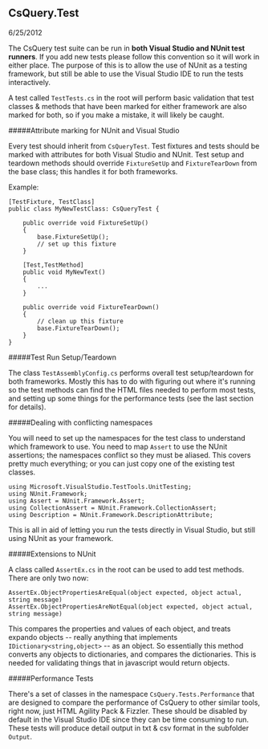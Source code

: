 ## CsQuery.Test

6/25/2012

The CsQuery test suite can be run in **both Visual Studio and NUnit test runners**. If you add new tests please follow this convention so it will work in either place. The purpose of this is to allow the use of NUnit as a testing framework, but still be able to use the Visual Studio IDE to run the tests interactively. 

A test called `TestTests.cs` in the root will perform basic validation that test classes & methods that have been marked for either framework are also marked for both, so if you make a mistake, it will likely be caught.

#####Attribute marking for NUnit and Visual Studio

Every test should inherit from `CsQueryTest`. Test fixtures and tests should be marked with attributes for both Visual Studio and NUnit. Test setup and teardown methods should override `FixtureSetUp` and `FixtureTearDown` from the base class; this handles it for both frameworks.

Example:

    [TestFixture, TestClass]
    public class MyNewTestClass: CsQueryTest {
        
        public override void FixtureSetUp()
        {
            base.FixtureSetUp();
            // set up this fixture
        }

        [Test,TestMethod]
        public void MyNewText()
        {
            ...
        }

        public override void FixtureTearDown()
        {
			// clean up this fixture
            base.FixtureTearDown();
        }
    }

#####Test Run Setup/Teardown

The class `TestAssemblyConfig.cs` performs overall test setup/teardown for both frameworks. Mostly this has to do with figuring out where it's running so the test methods can find the HTML files needed to perform most tests, and setting up some things for the performance tests (see the last section for details).

#####Dealing with conflicting namespaces

You will need to set up the namespaces for the test class to understand which framework to use. You need to map `Assert` to use the NUnit assertions; the namespaces conflict so they must be aliased. This covers pretty much everything; or you can just copy one of the existing test classes.

    using Microsoft.VisualStudio.TestTools.UnitTesting;
    using NUnit.Framework;
    using Assert = NUnit.Framework.Assert;
    using CollectionAssert = NUnit.Framework.CollectionAssert;
    using Description = NUnit.Framework.DescriptionAttribute;
    
This is all in aid of letting you run the tests directly in Visual Studio, but still using NUnit as your framework.

#####Extensions to NUnit

A class called `AssertEx.cs` in the root can be used to add test methods. There are only two now:

    AssertEx.ObjectPropertiesAreEqual(object expected, object actual, string message)
	AssertEx.ObjectPropertiesAreNotEqual(object expected, object actual, string message)

This compares the properties and values of each object, and treats expando objects -- really anything that implements `IDictionary<string,object>` -- as an object. So essentially this method converts any objects to dictionaries, and compares the dictionaries. This is needed for validating things that in javascript would return objects.


#####Performance Tests

There's a set of classes in the namespace `CsQuery.Tests.Performance` that are designed to compare the performance of CsQuery to other similar tools, right now, just HTML Agility Pack & Fizzler. These should be disabled by default in the Visual Studio IDE since they can be time consuming to run. These tests will produce detail output in txt & csv format in the subfolder `Output`.
